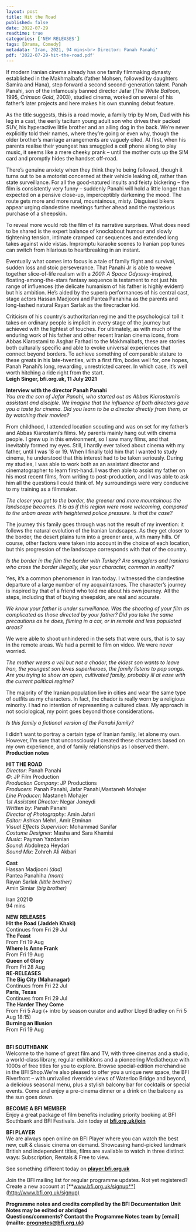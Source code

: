 ```yaml
---
layout: post
title: Hit the Road
published: false
date: 2022-07-29
readtime: true
categories: ['NEW RELEASES']
tags: [Drama, Comedy]
metadata: 'Iran, 2021, 94 mins<br> Director: Panah Panahi'
pdf: '2022-07-29-hit-the-road.pdf'
---
```


If modern Iranian cinema already has one family filmmaking dynasty established in the Makhmalbafs (father Mohsen, followed by daughters Samira and Hana), step forward a second second-generation talent. Panah Panahi, son of the infamously banned director Jafar (_The White Balloon_, 1995, _Crimson Gold_, 2003), studied cinema, worked on several of his father’s later projects and here makes his own stunning debut feature.

As the title suggests, this is a road movie, a family trip by Mom, Dad with his leg in a cast, the eerily taciturn young adult son who drives their packed SUV, his hyperactive little brother and an ailing dog in the back. We’re never explicitly told their names, where they’re going or even why, though the older brother’s marriage arrangements are vaguely cited. At first, when his parents realise their youngest has smuggled a cell phone along to play music, it seems like a mere cheeky prank – until the mother cuts up the SIM card and promptly hides the handset off-road.

There’s genuine anxiety when they think they’re being followed, though it turns out to be a motorist concerned at their vehicle leaking oil, rather than state surveillance. For all the good-natured insults and feisty bickering – the film is consistently very funny – suddenly Panahi will hold a little longer than expected on a pensive close-up, imperceptibly darkening the mood. The route gets more and more rural, mountainous, misty. Disguised bikers appear urging clandestine meetings further ahead and the mysterious purchase of a sheepskin.

To reveal more would rob the film of its narrative surprises. What does need to be shared is the expert balance of knockabout humour and slowly tightening tension, intimate cramped car sequences and extended long takes against wide vistas. Impromptu karaoke scenes to Iranian pop tunes can switch from hilarious to heartbreaking in an instant.

Eventually what comes into focus is a tale of family flight and survival, sudden loss and stoic perseverance. That Panahi Jr is able to weave together slice-of-life realism with a _2001: A Space Odyssey_-inspired, floating-among-the-stars fantasy sequence is testament to not just his range of influences (the delicate humanism of his father is highly evident) but his ambition. He’s aided by the superb performances of his central cast, stage actors Hassan Madjooni and Pantea Panahiha as the parents and long-lashed natural Rayan Sarlak as the firecracker kid.

Criticism of his country’s authoritarian regime and the psychological toll it takes on ordinary people is implicit in every stage of the journey but achieved with the lightest of touches. For ultimately, as with much of the enduring work of his father and other recent Iranian cinema icons, from Abbas Kiarostami to Asghar Farhadi to the Makhmalbafs, these are stories both culturally specific and able to evoke universal experiences that connect beyond borders. To achieve something of comparable stature to these greats in his late-twenties, with a first film, bodes well for, one hopes, Panah Panahi’s long, rewarding, unrestricted career. In which case, it’s well worth hitching a ride right from the start.  
**Leigh Singer, bfi.org.uk, 11 July 2021**  

**Interview with the director Panah Panahi**  
_You are the son of Jafar Panahi, who started out as Abbas Kiarostami’s assistant and disciple. We imagine that the influence of both directors gave you a taste for cinema. Did you learn to be a director directly from them, or by watching their movies?_

From childhood, I attended location scouting and was on set for my father’s and Abbas Kiarostami’s films. My parents mainly hang out with cinema people. I grew up in this environment, so I saw many films, and that inevitably formed my eyes. Still, I hardly ever talked about cinema with my father, until I was 18 or 19. When I finally told him that I wanted to study cinema, he understood that this interest had to be taken seriously. During my studies, I was able to work both as an assistant director and cinematographer to learn first-hand. I was then able to assist my father on his most recent films, from writing to post-production, and I was able to ask him all the questions I could think of. My surroundings were very conducive to my training as a filmmaker.

_The closer you get to the border, the greener and more mountainous the landscape becomes. It is as if this region were more welcoming, compared to the urban areas with heightened police pressure. Is that the case?_

The journey this family goes through was not the result of my invention: it follows the natural evolution of the Iranian landscapes. As they get closer to the border, the desert plains turn into a greener area, with many hills. Of course, other factors were taken into account in the choice of each location, but this progression of the landscape corresponds with that of the country.

_Is the border in the film the border with Turkey? Are smugglers and Iranians who cross the border illegally, like your character, common in reality?_

Yes, it’s a common phenomenon in Iran today. I witnessed the clandestine departure of a large number of my acquaintances. The character’s journey is inspired by that of a friend who told me about his own journey. All the steps, including that of buying sheepskin, are real and accurate.

_We know your father is under surveillance. Was the shooting of your film as complicated as those directed by your father? Did you take the same precautions as he does, filming in a car, or in remote and less populated areas?_

We were able to shoot unhindered in the sets that were ours, that is to say in the remote areas. We had a permit to film on video. We were never worried.

_The mother wears a veil but not a chador, the eldest son wants to leave Iran, the youngest son loves superheroes, the family listens to pop songs. Are you trying to show an open, cultivated family, probably ill at ease with the current political regime?_

The majority of the Iranian population live in cities and wear the same type of outfits as my characters. In fact, the chador is really worn by a religious minority. I had no intention of representing a cultured class. My approach is not sociological, my point goes beyond those considerations.

_Is this family a fictional version of the Panahi family?_

I didn’t want to portray a certain type of Iranian family, let alone my own. However, I’m sure that unconsciously I created these characters based on my own experience, and of family relationships as I observed them.  
**Production notes**  

**HIT THE ROAD**  
_Director_: Panah Panahi  
_©_: JP Film Production  
_Production Company_: JP Productions  
_Producers_: Panah Panahi, Jafar Panahi,Mastaneh Mohajer  
_Line Producer:_ Mastaneh Mohajer  
_1st Assistant Director:_ Negar Joneydi  
_Written by_: Panah Panahi  
_Director of Photography:_ Amin Jafari  
_Editor:_ Ashkan Mehri, Amir Etminan  
_Visual Effects Supervisor:_ Mohammad Sanifar  
_Costume Designer:_ Masha and Sara Khamisi  
_Music:_ Payman Yazdanian  
_Sound:_ Abdolreza Heydari  
_Sound Mix:_ Zohreh Ali Akbari  

**Cast**  
Hassan Madjooni _(dad)_  
Pantea Panahiha _(mom)_  
Rayan Sarlak _(little brother)_  
Amin Simiar _(big brother)_  

Iran 2021©  
94 mins  

**NEW RELEASES**  
**Hit the Road (Jaddeh Khaki)**  
Continues from Fri 29 Jul  
**The Feast**  
From Fri 19 Aug  
**Where Is Anne Frank**  
From Fri 19 Aug  
**Queen of Glory**  
From Fri 28 Aug  
**RE-RELEASES**  
**The Big City (Mahanagar)**  
Continues from Fri 22 Jul  
**Paris, Texas**  
Continues from Fri 29 Jul  
**The Harder They Come**  
From Fri 5 Aug (+ intro by season curator and author Lloyd Bradley on Fri 5 Aug 18:15)  
**Burning an Illusion**  
From Fri 19 Aug  
<br>

**BFI SOUTHBANK**  
Welcome to the home of great film and TV, with three cinemas and a studio, a world-class library, regular exhibitions and a pioneering Mediatheque with 1000s of free titles for you to explore. Browse special-edition merchandise in the BFI Shop.We&#39;re also pleased to offer you a unique new space, the BFI Riverfront – with unrivalled riverside views of Waterloo Bridge and beyond, a delicious seasonal menu, plus a stylish balcony bar for cocktails or special events. Come and enjoy a pre-cinema dinner or a drink on the balcony as the sun goes down.  

**BECOME A BFI MEMBER**  
Enjoy a great package of film benefits including priority booking at BFI Southbank and BFI Festivals. Join today at [**bfi.org.uk/join**](http://www.bfi.org.uk/join)  

**BFI PLAYER**  
 We are always open online on BFI Player where you can watch the best new, cult &amp; classic cinema on demand. Showcasing hand-picked landmark British and independent titles, films are available to watch in three distinct ways: Subscription, Rentals &amp; Free to view.  

See something different today on [**player.bfi.org.uk**](https://player.bfi.org.uk)  

Join the BFI mailing list for regular programme updates. Not yet registered? Create a new account at [**www.bfi.org.uk/signup**](http://www.bfi.org.uk/signup)

**Programme notes and credits compiled by the BFI Documentation Unit  
Notes may be edited or abridged  
Questions/comments? Contact the Programme Notes team by [email](mailto: prognotes@bfi.org.uk)**
